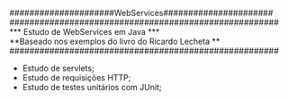 #####################WebServices######################<br/>
######################################################<br/>
***          Estudo de WebServices em Java         ***<br/>
**Baseado nos exemplos do livro do Ricardo Lecheta  **<br/>
######################################################<br/>
- Estudo de servlets;
- Estudo de requisições HTTP;
- Estudo de testes unitários com JUnit;
